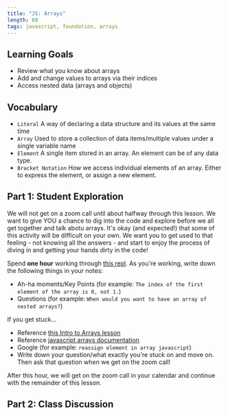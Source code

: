 ```yaml
---
title: "JS: Arrays"
length: 60
tags: javascript, foundation, arrays
---
```


## Learning Goals

* Review what you know about arrays
* Add and change values to arrays via their indices  
* Access nested data (arrays and objects)

## Vocabulary

- `Literal`  A way of declaring a data structure and its values at the same time
- `Array` Used to store a collection of data items/multiple values under a single variable name
- `Element` A single item stored in an array. An element can be of any data type.
- `Bracket Notation` How we access individual elements of an array. Either to
  express the element, or assign a new element.

## Part 1: Student Exploration

We will not get on a zoom call until about halfway through this lesson. We want to give YOU a chance to dig into the code and explore before we all get together and talk abotu arrays. It's okay (and expected!) that some of this activity will be difficult on your own. We want you to get used to that feeling - not knowing all the answers - and start to enjoy the process of diving in and getting your hands dirty in the code!

Spend **one hour** working through [this repl](https://replit.com/@kaylaewood/arrays-1#index.js). As you're working, write down the following things in your notes:
* Ah-ha moments/Key Points (for example: `The index of the first element of the array is 0, not 1.`)
* Questions (for example: `When would you want to have an array of nested arrays?`)

If you get stuck...
* Reference [this Intro to Arrays lesson](https://frontend.turing.edu/lessons/module-1/js-intro-to-arrays.html)
* Reference [javascript arrays documentation](https://developer.mozilla.org/en-US/docs/Web/JavaScript/Reference/Global_Objects/Array)
* Google (for example: `reassign element in array javascript`)
* Write down your question/what exactly you're stuck on and move on. Then ask that question when we get on the zoom call!

After this hour, we will get on the zoom call in your calendar and continue with the remainder of this lesson.

## Part 2: Class Discussion
